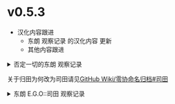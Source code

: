 # v0.5.3
- 汉化内容跟进
  - 东朗 观察记录 的汉化内容 更新
  - 其他内容跟进
<details><summary>否定一切的东朗 观察记录</summary>
东朗喜爱动物。

在故乡，他也照看着受伤的动物。那头小牛……小黄亦是如此。

平日拜访东朗家时，总能看见他在照顾小黄，随后起身迎接我。让人不禁怀疑他是否是放弃了房间，移居到了畜厩里。

小黄自出生起便身体虚弱。正因如此，它甚至被生母抛弃。

某位友人询问他，为何这样照顾小黄……他只用一句“不是很可爱嘛”轻松带过。

即使来到T公司，他也一如既往。若是在路上遇见将要饿死的动物，他会欣然将其捡回饲养。

或许他是想起了安置在故乡的小黄。我虽没有直接说出，但想法却是如此。

但，从九人会的技术被定义上有形的价值后，他便渐渐开始变化。

灵之哥的玻璃窗被位高权重之人与大众所关注，我拿出了镜子……东朗的技术并没有被认定具有那样的价值。东朗该是一直为此而感到痛心吧。

T公司越是前来窥窃我们的技术，东朗的技术越是被作为障眼的牺牲品，投入概念焚化炉……

东朗的心在那时好似也在被火焰深深灼烧。

九人会解散，再度重逢后的东朗进入了人人羡慕的职场，成为了研究他日思慕想的拯救生命的技术的研究员。

但是……

在他眼中，已经映照不出曾经年少时纯粹地守望着生命的模样。

当他回想起了那头小黄牛，那曾被技术落后的不甘埋没的小黄时……

……他是否迷失了前进的方向？
</details>

关于归田为何改为司田请见[GitHub Wiki/零协命名归档#司田](https://github.com/LocalizeLimbusCompany/LocalizeLimbusCompany/wiki/零协命名归档#司田)

<details><summary>东朗 E.G.O::司田 观察记录</summary>
后无头绪的道路豁然开朗。

那个用他惯常的微笑掩盖颤抖的目光的东朗已经不知所踪。

我现在看到的是一个为了获取他的荣耀和权力而径直地大步向前的人……

他应该为此而思考了很久很久。

在照料众生、于心灵中孕育丰硕果实的人生，和逃离九人会的阴影、如暴食般地渴求技术得到认可的人生之间，东朗似乎选择了后者。

这样做的话，他一定是直面了心中的那头令他每每感到沉重不堪的小黄牛……并亲手杀死了它。

自从他抛弃了自己的家乡和那头小牛以来，他就一直显得十分饥肠辘辘。

饥渴地想得到认可，无休止地权衡他所抛弃的事物和他现在所拥有的事物，以及他自身那轻如鸿毛的份额。

东朗……已经找到了一种引领自己继续前进的方法，从而穿过那青黄不接的季节、结束这段饥荒、将仅剩的几粒米掠夺一空以供他咀嚼。

而现在，他似乎想把杀死我当作他行动的第一步。

为了除去最接近他眼前的属于过去的阴影。

东朗一步一步的向我走了过来……

每当他的脚触及地面的时候，陷入瘟病的万物被献祭的景象就在我眼前回荡。
</details>